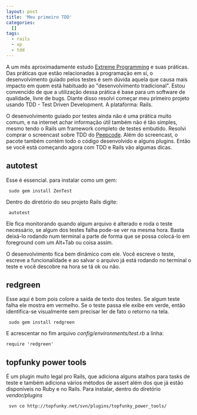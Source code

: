 ```yaml
--- 
layout: post
title: 'Meu primeiro TDD'
categories: 
  []
tags:
  - rails
  - xp
  - tdd
---
```



A um mês aproximadamente estudo [Extreme Programming][xp] e suas práticas. Das práticas que estão relacionadas à programação em si, o desenvolvimento guiado pelos testes é sem dúvida aquela que causa mais impacto em quem está habituado ao "desenvolvimento tradicional". Estou convencido de que a utilização dessa prática é base para um software de qualidade, livre de bugs. Diante disso resolvi começar meu primeiro projeto usando TDD - Test Driven Development. A plataforma: Rails.

O desenvolvimento guiado por testes ainda não é uma prática muito comum, e na internet achar informação útil também não é tão simples, mesmo tendo o Rails um framework completo de testes embutido. Resolvi comprar o screencast sobre TDD do [Peepcode][pcode]. Além do screencast, o pacote também contém todo o código desenvolvido e alguns plugins. Então se você está começando agora com TDD e Rails vão algumas dicas.

## autotest ####

Esse é essencial. para instalar como um gem:

     sudo gem install ZenTest 

Dentro do diretório do seu projeto Rails digite:

     autotest

Ele fica monitorando quando algum arquivo é alterado e roda o teste necessário, se algum dos testes falha pode-se ver na mesma hora. Basta deixá-lo rodando num terminal a parte de forma que se possa colocá-lo em foreground com um Alt+Tab ou coisa assim.

O desenvolvimento fica bem dinâmico com ele. Você escreve o teste, escreve a funcionalidade e ao salvar o arquivo já está rodando no terminal o teste e você descobre na hora se tá ok ou não.

## redgreen ####

Esse aqui é bom pois colore a saída de texto dos testes. Se algum teste falha ele mostra em vermelho. Se o teste passa ele exibe em verde, então identifica-se visualmente sem precisar ler de fato o retorno na tela.

     sudo gem install redgreen

E acrescentar no fim arquivo _config/environments/test.rb_ a linha:

<pre><code>require 'redgreen'</code></pre>

## topfunky power tools ####

É um plugin muito legal pro Rails, que adiciona alguns atalhos para tasks de teste e também adiciona vários métodos de assert além dos que já estão disponíveis no Ruby e no Rails. Para instalar, dentro do diretório _vendor/plugins_

     svn co http://topfunky.net/svn/plugins/topfunky_power_tools/

[xp]: http://en.wikipedia.org/wiki/Extreme_Programming
[pcode]: http://peepcode.com/products/test-first-development

